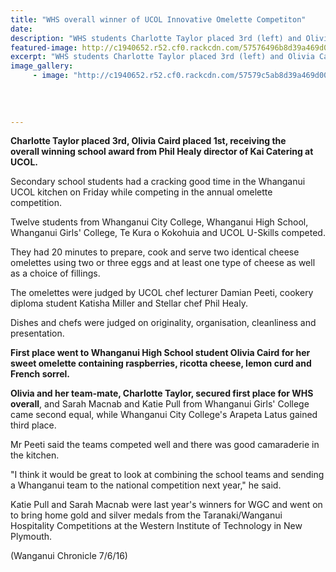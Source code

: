 ```yaml
---
title: "WHS overall winner of UCOL Innovative Omelette Competiton"
date: 
description: "WHS students Charlotte Taylor placed 3rd (left) and Olivia Caird placed 1st, receiving the overall winning school award from Phil Healy, director of Kai Catering at UCOL..."
featured-image: http://c1940652.r52.cf0.rackcdn.com/57576496b8d39a469d0026de/Omlette-comp-at-UCOL-June-2016.jpg
excerpt: "WHS students Charlotte Taylor placed 3rd (left) and Olivia Caird placed 1st, receiving the overall winning school award from Phil Healy, director of Kai Catering at UCOL."
image_gallery:
     - image: "http://c1940652.r52.cf0.rackcdn.com/57579c5ab8d39a469d002703/UCOL-omelette-competition-7.6.16-Chron.jpg"
    
    
    
    
---
```


<p><strong>Charlotte Taylor placed 3rd, Olivia Caird placed 1st, receiving the overall&nbsp;winning school award from Phil Healy director of Kai Catering at UCOL.</strong></p>
<p>Secondary school students had a cracking good time in the Whanganui UCOL kitchen on Friday while competing in the annual omelette competition.</p>
<p>Twelve students from Whanganui City College, Whanganui High School, Whanganui Girls' College, Te Kura o Kokohuia and UCOL U-Skills competed.</p>
<p>They had 20 minutes to prepare, cook and serve two identical cheese omelettes using two or three eggs and at least one type of cheese as well as a choice of fillings.</p>
<p>The omelettes were judged by UCOL chef lecturer Damian Peeti, cookery diploma student Katisha Miller and Stellar chef Phil Healy.</p>
<p>Dishes and chefs were judged on originality, organisation, cleanliness and presentation.</p>
<p><strong>First place went to Whanganui High School student Olivia Caird for her sweet omelette containing raspberries, ricotta cheese, lemon curd and French sorrel.</strong></p>
<p><strong>Olivia and her team-mate, Charlotte Taylor, secured first place for WHS overall</strong>, and Sarah Macnab and Katie Pull from Whanganui Girls' College came second equal, while Whanganui City College's Arapeta Latus gained third place.</p>
<p>Mr Peeti said the teams competed well and there was good camaraderie in the kitchen.</p>
<p>"I think it would be great to look at combining the school teams and sending a Whanganui team to the national competition next year," he said.</p>
<p>Katie Pull and Sarah Macnab were last year's winners for WGC and went on to bring home gold and silver medals from the Taranaki/Wanganui Hospitality Competitions at the Western Institute of Technology in New Plymouth.</p>
<p><span>(Wanganui Chronicle 7/6/16)</span></p>

